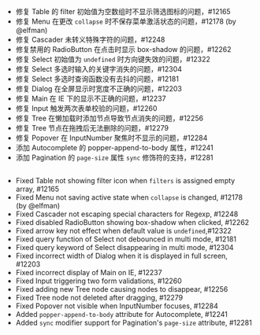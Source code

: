 - 修复 Table 的 filter 初始值为空数组时不显示筛选图标的问题，#12165
- 修复 Menu 在更改 `collapse` 时不保存菜单激活状态的问题，#12178 (by @elfman)
- 修复 Cascader 未转义特殊字符的问题，#12248
- 修复禁用的 RadioButton 在点击时显示 box-shadow 的问题，#12262
- 修复 Select 初始值为 `undefined` 时方向键失效的问题，#12322
- 修复 Select 多选时输入的关键字消失的问题，#12304
- 修复 Select 多选时查询函数没有去抖的问题，#12181
- 修复 Dialog 在全屏显示时宽度不正确的问题，#12203
- 修复 Main 在 IE 下的显示不正确的问题，#12237
- 修复 Input 触发两次表单校验的问题，#12260
- 修复 Tree 在懒加载时添加节点导致节点消失的问题，#12256
- 修复 Tree 节点在拖拽后无法删除的问题，#12279
- 修复 Popover 在 InputNumber 聚焦时不显示的问题，#12284
- 添加 Autocomplete 的 popper-append-to-body 属性，#12241
- 添加 Pagination 的 `page-size` 属性 `sync` 修饰符的支持，#12281

##

- Fixed Table not showing filter icon when `filters` is assigned empty array, #12165
- Fixed Menu not saving active state when `collapse` is changed, #12178 (by @elfman)
- Fixed Cascader not escaping special characters for Regexp, #12248
- Fixed disabled RadioButton showing box-shadow when clicked, #12262
- Fixed arrow key not effect when default value is `undefined`,#12322
- Fixed query function of Select not debounced in multi mode, #12181
- Fixed query keyword of Select disappearing in multi mode, #12304
- Fixed incorrect width of Dialog when it is displayed in full screen, #12203
- Fixed incorrect display of Main on IE, #12237
- Fixed Input triggering two form validations, #12260
- Fixed adding new Tree node causing nodes to disappear, #12256
- Fixed Tree node not deleted after dragging, #12279
- Fixed Popover not visible when InputNumber focuses, #12284
- Added `popper-append-to-body` attribute for Autocomplete, #12241
- Added `sync` modifier support for Pagination's `page-size` attribute, #12281

